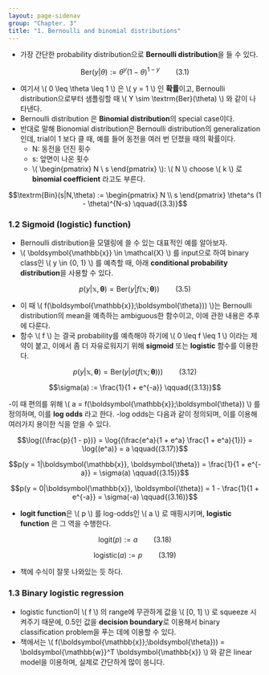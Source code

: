 ```yaml
---
layout: page-sidenav
group: "Chapter. 3"
title: "1. Bernoulli and binomial distributions"
---
```


- 가장 간단한 probability distribution으로 **Bernoulli distribution**을 들 수 있다.

$$\textrm{Ber}(y|\theta) := \theta^{y} (1 - \theta)^{1-y}  \qquad{(3.1)}$$

- 여기서 \\( 0 \leq \theta \leq 1 \\) 은 \\( y = 1 \\) 인 **확률**이고, Bernoulli distribution으로부터 샘플링할 때 \\( Y \sim \textrm{Ber}(\theta) \\) 와 같이 나타낸다.
- Bernoulli distribution 은 **Binomial distribution**의 special case이다.
- 반대로 말해 Bionomial distribution은 Bernoulli distribution의 generalization인데, trial이 1 보다 클 때, 예를 들어 동전을 여러 번 던졌을 때의 확률이다.
  - N: 동전을 던진 횟수
  - s: 앞면이 나온 횟수
  - \\( \begin{pmatrix} N \\ s \end{pmatrix} \\): \\( N \\) choose \\( k \\) 로 **binomial coefficient** 라고도 부른다.

$$\textrm{Bin}(s|N,\theta) := \begin{pmatrix} N \\ s \end{pmatrix} \theta^s (1 - \theta)^{N-s} \qquad{(3.3)}$$

### 1.2 Sigmoid (logistic) function)

- Bernoulli distribution을 모델링에 쓸 수 있는 대표적인 예를 알아보자.
- \\( \boldsymbol{\mathbb{x}} \in \mathcal{X} \\) 를 input으로 하여 binary class인 \\( y \in \{0, 1\} \\) 를 예측할 때, 아래 **conditional probability distribution**을 사용할 수 있다.

$$p(y|\boldsymbol{\mathbb{x}}, \boldsymbol{\theta}) = \textrm{Ber}(y|f(\boldsymbol{\mathbb{x}};\boldsymbol{\theta})) \qquad{(3.5)}$$

- 이 때 \\( f(\boldsymbol{\mathbb{x}};\boldsymbol{\theta})) \\)는 Bernoulli distribution의 mean을 예측하는 ambiguous한 함수이고, 이에 관한 내용은 추후에 다룬다.
- 함수 \\( f \\) 는 결국 probability를 예측해야 하기에 \\( 0 \leq f \leq 1 \\) 이라는 제약이 붙고, 이에서 좀 더 자유로워지기 위해 **sigmoid** 또는 **logistic** 함수를 이용한다.

$$p(y|\boldsymbol{\mathbb{x}}, \boldsymbol{\theta}) = \textrm{Ber}(y|\sigma(f(\boldsymbol{\mathbb{x}};\boldsymbol{\theta}))) \qquad{(3.12)}$$

$$\sigma(a) := \frac{1}{1 + e^{-a}} \qquad{(3.13)}$$

-이 때 편의를 위해 \\( a = f(\boldsymbol{\mathbb{x}};\boldsymbol{\theta}) \\) 를 정의하며, 이를 **log odds** 라고 한다.
-log odds는 다음과 같이 정의되며, 이를 이용해 여러가지 용이한 식을 얻을 수 있다.

$$\log{(\frac{p}{1 - p})} = \log{(\frac{e^a}{1 + e^a} \frac{1 + e^a}{1})} = \log{(e^a)} = a \qquad{(3.17)}$$

$$p(y = 1|\boldsymbol{\mathbb{x}}, \boldsymbol{\theta}) = \frac{1}{1 + e^{-a}} = \sigma(a) \qquad{(3.15)}$$

$$p(y = 0|\boldsymbol{\mathbb{x}}, \boldsymbol{\theta}) = 1 - \frac{1}{1 + e^{-a}} = \sigma(-a) \qquad{(3.16)}$$

- **logit function**은 \\( p \\) 를 log-odds인 \\( a \\) 로 매핑시키며, **logistic function** 은 그 역을 수행한다.

$$\textrm{logit}(p) := a \qquad{(3.18)}$$

$$\textrm{logistic}(a) := p \qquad{(3.19)}$$

- 책에 수식이 잘못 나와있는 듯 하다.

### 1.3 Binary logistic regression

- logistic function이 \\( f \\) 의 range에 무관하게 값을 \\( [0, 1] \\) 로 squeeze 시켜주기 때문에, 0.5인 값을 **decision boundary**로 이용해서 binary classification problem을 푸는 데에 이용할 수 있다.
- 책에서는 \\( f(\boldsymbol{\mathbb{x}};\boldsymbol{\theta})) = \boldsymbol{\mathbb{w}}^T \boldsymbol{\mathbb{x}} \\) 와 같은 linear model을 이용하며, 실제로 간단하게 많이 씅니다.


